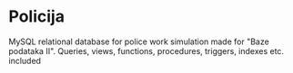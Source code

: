 # Policija
MySQL relational database for police work simulation made for "Baze podataka II". Queries, views, functions, procedures, triggers, indexes etc. included
